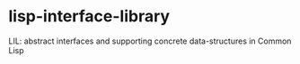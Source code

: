 lisp-interface-library
======================

LIL: abstract interfaces and supporting concrete data-structures in Common Lisp